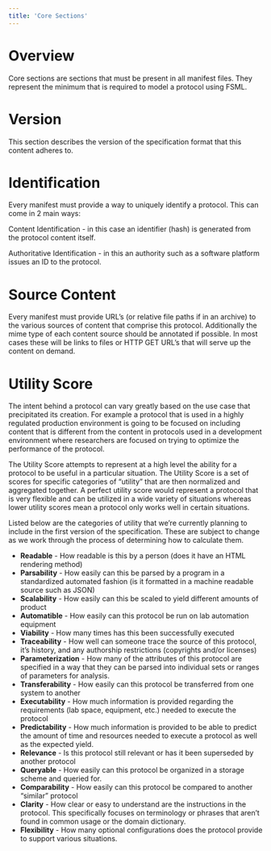```yaml
---
title: 'Core Sections'
---
```


# Overview

Core sections are sections that must be present in all manifest files. They represent the minimum that is required to model a protocol using FSML.

# Version

This section describes the version of the specification format that this content adheres to.

# Identification

Every manifest must provide a way to uniquely identify a protocol. This can come in 2 main ways:

Content Identification - in this case an identifier (hash) is generated from the protocol content itself.

Authoritative Identification - in this an authority such as a software platform issues an ID to the protocol.

# Source Content

Every manifest must provide URL’s (or relative file paths if in an archive) to the various sources of content that comprise this protocol. Additionally the mime type of each content source should be annotated if possible. In most cases these will be links to files or HTTP GET URL’s that will serve up the content on demand.

# Utility Score

The intent behind a protocol can vary greatly based on the use case that precipitated its creation. For example a protocol that is used in a highly regulated production environment is going to be focused on including content that is different from the content in protocols used in a development environment where researchers are focused on trying to optimize the performance of the protocol.

The Utility Score attempts to represent at a high level the ability for a protocol to be useful in a particular situation. The Utility Score is a set of scores for specific categories of “utility” that are then normalized and aggregated together. A perfect utility score would represent a protocol that is very flexible and can be utilized in a wide variety of situations whereas lower utility scores mean a protocol only works well in certain situations.

Listed below are the categories of utility that we’re currently planning to include in the first version of the specification. These are subject to change as we work through the process of determining how to calculate them.

- **Readable** - How readable is this by a person (does it have an HTML rendering method)
- **Parsability** - How easily can this be parsed by a program in a standardized automated fashion (is it formatted in a machine readable source such as JSON)
- **Scalability** - How easily can this be scaled to yield different amounts of product
- **Automatible** - How easily can this protocol be run on lab automation equipment
- **Viability** - How many times has this been successfully executed
- **Traceability** - How well can someone trace the source of this protocol, it’s history, and any authorship restrictions (copyrights and/or licenses)
- **Parameterization** - How many of the attributes of this protocol are specified in a way that they can be parsed into individual sets or ranges of parameters for analysis.
- **Transferability** - How easily can this protocol be transferred from one system to another
- **Executability** - How much information is provided regarding the requirements (lab space, equipment, etc.) needed to execute the protocol
- **Predictability** - How much information is provided to be able to predict the amount of time and resources needed to execute a protocol as well as the expected yield.
- **Relevance** - Is this protocol still relevant or has it been superseded by another protocol
- **Queryable** - How easily can this protocol be organized in a storage scheme and queried for.
- **Comparability** - How easily can this protocol be compared to another “similar” protocol
- **Clarity** - How clear or easy to understand are the instructions in the protocol. This specifically focuses on terminology or phrases that aren’t found in common usage or the domain dictionary.
- **Flexibility** - How many optional configurations does the protocol provide to support various situations.
